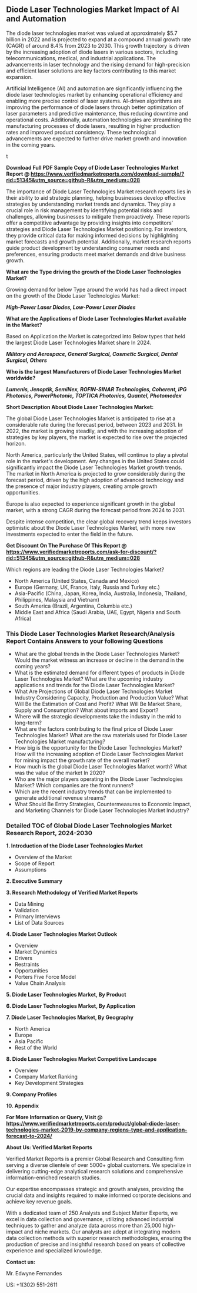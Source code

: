<h2>Diode Laser Technologies Market Impact of AI and Automation</h2><p>The diode laser technologies market was valued at approximately $5.7 billion in 2022 and is projected to expand at a compound annual growth rate (CAGR) of around 8.4% from 2023 to 2030. This growth trajectory is driven by the increasing adoption of diode lasers in various sectors, including telecommunications, medical, and industrial applications. The advancements in laser technology and the rising demand for high-precision and efficient laser solutions are key factors contributing to this market expansion.</p><p>Artificial Intelligence (AI) and automation are significantly influencing the diode laser technologies market by enhancing operational efficiency and enabling more precise control of laser systems. AI-driven algorithms are improving the performance of diode lasers through better optimization of laser parameters and predictive maintenance, thus reducing downtime and operational costs. Additionally, automation technologies are streamlining the manufacturing processes of diode lasers, resulting in higher production rates and improved product consistency. These technological advancements are expected to further drive market growth and innovation in the coming years.</p>t</p><p id="" class=""><strong>Download Full PDF Sample Copy of Diode Laser Technologies Market Report @ <a href="https://www.verifiedmarketreports.com/download-sample/?rid=51345&utm_source=github-R&utm_medium=028" target="_blank">https://www.verifiedmarketreports.com/download-sample/?rid=51345&utm_source=github-R&utm_medium=028</a></strong></p><p>The importance of&nbsp;Diode Laser Technologies Market research reports lies in their ability to aid strategic planning, helping businesses develop effective strategies by understanding market trends and dynamics. They play a crucial role in risk management by identifying potential risks and challenges, allowing businesses to mitigate them proactively. These reports offer a competitive advantage by providing insights into competitors' strategies and Diode Laser Technologies Market positioning. For investors, they provide critical data for making informed decisions by highlighting market forecasts and growth potential. Additionally, market research reports guide product development by understanding consumer needs and preferences, ensuring products meet market demands and drive business growth.</p><p><strong>What are the&nbsp;Type driving the growth of the Diode Laser Technologies Market?</strong></p><p id="" class="">Growing demand for below Type around the world has had a direct impact on the growth of the Diode Laser Technologies Market:</p><em><strong>High-Power Laser Diodes, Low-Power Laser Diodes</strong></em></p><strong>What are the&nbsp;Applications&nbsp;of Diode Laser Technologies Market available in the Market?</strong></p><p id="" class="">Based on Application the Market is categorized into Below types that held the largest Diode Laser Technologies Market share In 2024.</p><em><strong>Military and Aerospace, General Surgical, Cosmetic Surgical, Dental Surgical, Others</strong></em></p><strong>Who is the largest Manufacturers of Diode Laser Technologies Market worldwide?</strong></p><p><em><strong>Lumenis, Jenoptik, SemiNex, ROFIN-SINAR Technologies, Coherent, IPG Photonics, PowerPhotonic, TOPTICA Photonics, Quantel, Photomedex</strong></em></p><p id="" class=""><strong>Short Description About Diode Laser Technologies Market:</strong></p><p>The global Diode Laser Technologies Market is anticipated to rise at a considerable rate during the forecast period, between 2023 and 2031. In 2022, the market is growing steadily, and with the increasing adoption of strategies by key players, the market is expected to rise over the projected horizon.</p><p>North America, particularly the United States, will continue to play a pivotal role in the market's development. Any changes in the United States could significantly impact the Diode Laser Technologies Market growth trends. The market in North America is projected to grow considerably during the forecast period, driven by the high adoption of advanced technology and the presence of major industry players, creating ample growth opportunities.</p><p>Europe is also expected to experience significant growth in the global market, with a strong CAGR during the forecast period from 2024 to 2031.</p><p>Despite intense competition, the clear global recovery trend keeps investors optimistic about the Diode Laser Technologies Market, with more new investments expected to enter the field in the future.</p><p id="" class=""><strong>Get Discount On The Purchase Of This Report @ <a href="https://www.verifiedmarketreports.com/ask-for-discount/?rid=51345&utm_source=github-R&utm_medium=028" target="_blank">https://www.verifiedmarketreports.com/ask-for-discount/?rid=51345&utm_source=github-R&utm_medium=028</a></strong></p>Which regions are leading the Diode Laser Technologies Market?</p><ul><li>North America (United States, Canada and Mexico)</li><li>Europe (Germany, UK, France, Italy, Russia and Turkey etc.)</li><li>Asia-Pacific (China, Japan, Korea, India, Australia, Indonesia, Thailand, Philippines, Malaysia and Vietnam)</li><li>South America (Brazil, Argentina, Columbia etc.)</li><li>Middle East and Africa (Saudi Arabia, UAE, Egypt, Nigeria and South Africa)</li></ul><h3 id="" class="">This Diode Laser Technologies Market Research/Analysis Report Contains Answers to your following Questions</h3><ul><li>What are the global trends in the Diode Laser Technologies Market? Would the market witness an increase or decline in the demand in the coming years?</li><li>What is the estimated demand for different types of products in Diode Laser Technologies Market? What are the upcoming industry applications and trends for the Diode Laser Technologies Market?</li><li>What Are Projections of Global Diode Laser Technologies Market Industry Considering Capacity, Production and Production Value? What Will Be the Estimation of Cost and Profit? What Will Be Market Share, Supply and Consumption? What about imports and Export?</li><li>Where will the strategic developments take the industry in the mid to long-term?</li><li>What are the factors contributing to the final price of Diode Laser Technologies Market? What are the raw materials used for Diode Laser Technologies Market manufacturing?</li><li>How big is the opportunity for the Diode Laser Technologies Market? How will the increasing adoption of Diode Laser Technologies Market for mining impact the growth rate of the overall market?</li><li>How much is the global Diode Laser Technologies Market worth? What was the value of the market In 2020?</li><li>Who are the major players operating in the Diode Laser Technologies Market? Which companies are the front runners?</li><li>Which are the recent industry trends that can be implemented to generate additional revenue streams?</li><li>What Should Be Entry Strategies, Countermeasures to Economic Impact, and Marketing Channels for Diode Laser Technologies Market Industry?</li></ul><h3 id="" class="">Detailed TOC of Global Diode Laser Technologies Market Research Report, 2024-2030</h3><p id="" class=""><strong>1. Introduction of the Diode Laser Technologies Market</strong></p><ul><li>Overview of the Market</li><li>Scope of Report</li><li>Assumptions</li></ul><p id="" class=""><strong>2. Executive Summary</strong></p><p id="" class=""><strong>3. Research Methodology of Verified Market Reports</strong></p><ul><li>Data Mining</li><li>Validation</li><li>Primary Interviews</li><li>List of Data Sources</li></ul><p id="" class=""><strong>4. Diode Laser Technologies Market Outlook</strong></p><ul><li>Overview</li><li>Market Dynamics</li><li>Drivers</li><li>Restraints</li><li>Opportunities</li><li>Porters Five Force Model</li><li>Value Chain Analysis</li></ul><p id="" class=""><strong>5. Diode Laser Technologies Market, By Product</strong></p><p id="" class=""><strong>6. Diode Laser Technologies Market, By Application</strong></p><p id="" class=""><strong>7. Diode Laser Technologies Market, By Geography</strong></p><ul><li>North America</li><li>Europe</li><li>Asia Pacific</li><li>Rest of the World</li></ul><p id="" class=""><strong>8. Diode Laser Technologies Market Competitive Landscape</strong></p><ul><li>Overview</li><li>Company Market Ranking</li><li>Key Development Strategies</li></ul><p id="" class=""><strong>9. Company Profiles</strong></p><p id="" class=""><strong>10. Appendix</strong></p><p id="" class=""><strong>For More Information or Query, Visit @ <a href="https://www.verifiedmarketreports.com/product/global-diode-laser-technologies-market-2019-by-company-regions-type-and-application-forecast-to-2024/" target="_blank">https://www.verifiedmarketreports.com/product/global-diode-laser-technologies-market-2019-by-company-regions-type-and-application-forecast-to-2024/</a></strong></p><p id="" class=""><strong>About Us: Verified Market Reports</strong></p><p id="" class="">Verified Market Reports is a premier Global Research and Consulting firm serving a diverse clientele of over 5000+ global customers. We specialize in delivering cutting-edge analytical research solutions and comprehensive information-enriched research studies.</p><p id="" class="">Our expertise encompasses strategic and growth analyses, providing the crucial data and insights required to make informed corporate decisions and achieve key revenue goals.</p><p id="" class="">With a dedicated team of 250 Analysts and Subject Matter Experts, we excel in data collection and governance, utilizing advanced industrial techniques to gather and analyze data across more than 25,000 high-impact and niche markets. Our analysts are adept at integrating modern data collection methods with superior research methodologies, ensuring the production of precise and insightful research based on years of collective experience and specialized knowledge.</p><p id="" class=""><strong>Contact us:</strong></p><p id="" class="">Mr. Edwyne Fernandes</p><p id="" class="">US: +1(302) 551-2611</p>